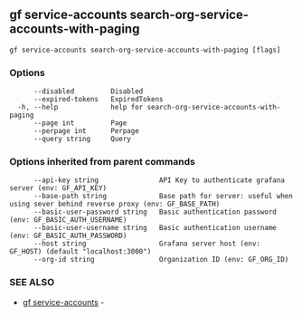 ## gf service-accounts search-org-service-accounts-with-paging



```
gf service-accounts search-org-service-accounts-with-paging [flags]
```

### Options

```
      --disabled         Disabled
      --expired-tokens   ExpiredTokens
  -h, --help             help for search-org-service-accounts-with-paging
      --page int         Page
      --perpage int      Perpage
      --query string     Query
```

### Options inherited from parent commands

```
      --api-key string               API Key to authenticate grafana server (env: GF_API_KEY)
      --base-path string             Base path for server: useful when using sever behind reverse proxy (env: GF_BASE_PATH)
      --basic-user-password string   Basic authentication password (env: GF_BASIC_AUTH_USERNAME)
      --basic-user-username string   Basic authentication username (env: GF_BASIC_AUTH_PASSWORD)
      --host string                  Grafana server host (env: GF_HOST) (default "localhost:3000")
      --org-id string                Organization ID (env: GF_ORG_ID)
```

### SEE ALSO

* [gf service-accounts](gf_service-accounts.md)	 - 

